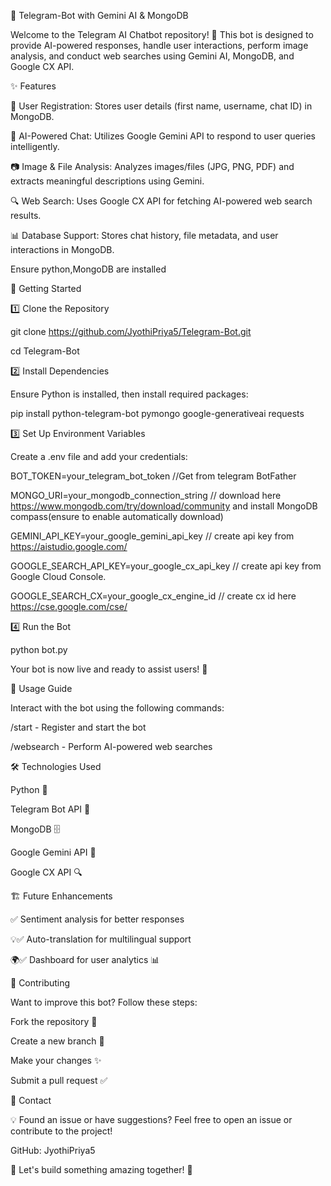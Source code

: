 🤖 Telegram-Bot with Gemini AI & MongoDB

Welcome to the Telegram AI Chatbot repository! 🚀 This bot is designed to provide AI-powered responses, handle user interactions, perform image analysis, and conduct web searches using Gemini AI, MongoDB, and Google CX API.

✨ Features

📝 User Registration: Stores user details (first name, username, chat ID) in MongoDB.

🤖 AI-Powered Chat: Utilizes Google Gemini API to respond to user queries intelligently.

📷 Image & File Analysis: Analyzes images/files (JPG, PNG, PDF) and extracts meaningful descriptions using Gemini.

🔍 Web Search: Uses Google CX API for fetching AI-powered web search results.

📊 Database Support: Stores chat history, file metadata, and user interactions in MongoDB.

Ensure python,MongoDB are installed

🚀 Getting Started

1️⃣ Clone the Repository

git clone https://github.com/JyothiPriya5/Telegram-Bot.git

cd Telegram-Bot

2️⃣ Install Dependencies

Ensure Python is installed, then install required packages:

pip install python-telegram-bot pymongo google-generativeai requests

3️⃣ Set Up Environment Variables

Create a .env file and add your credentials:

BOT_TOKEN=your_telegram_bot_token               //Get from telegram BotFather

MONGO_URI=your_mongodb_connection_string        // download here https://www.mongodb.com/try/download/community and install MongoDB compass(ensure to enable automatically download)

GEMINI_API_KEY=your_google_gemini_api_key       // create api key from https://aistudio.google.com/

GOOGLE_SEARCH_API_KEY=your_google_cx_api_key    // create api key from Google Cloud Console.

GOOGLE_SEARCH_CX=your_google_cx_engine_id       // create cx id here https://cse.google.com/cse/

4️⃣ Run the Bot

python bot.py

Your bot is now live and ready to assist users! 🎉

📌 Usage Guide

Interact with the bot using the following commands:

/start - Register and start the bot

/websearch <query> - Perform AI-powered web searches

🛠 Technologies Used

Python 🐍

Telegram Bot API 🤖

MongoDB 🗄️

Google Gemini API 🧠

Google CX API 🔍

🏗️ Future Enhancements

✅ Sentiment analysis for better responses 

💡✅ Auto-translation for multilingual support 

🌍✅ Dashboard for user analytics 📊

🤝 Contributing

Want to improve this bot? Follow these steps:

Fork the repository 🍴

Create a new branch 🔀

Make your changes ✨

Submit a pull request ✅

📩 Contact

💡 Found an issue or have suggestions? Feel free to open an issue or contribute to the project!

GitHub: JyothiPriya5

🚀 Let's build something amazing together! 🚀

